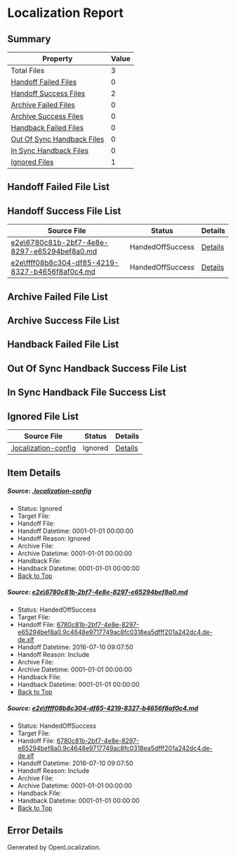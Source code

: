 # <a name='report-top'></a> Localization Report

## Summary
 Property | Value 
 -------- | ----- 
 Total Files | 3
[ Handoff Failed Files ](#handoff-failed-list)| 0
[ Handoff Success Files ](#handoff-success-list)| 2
[ Archive Failed Files ](#archive-failed-list)| 0
[ Archive Success Files ](#archive-success-list)| 0
[ Handback Failed Files ](#handback-failed-list)| 0
[ Out Of Sync Handback Files ](#outofsync-handback-success-list)| 0
[ In Sync Handback Files ](#insync-handback-success-list)| 0
[ Ignored Files ](#ignored-list)| 1

## <a name='handoff-failed-list'></a> Handoff Failed File List

## <a name='handoff-success-list'></a> Handoff Success File List
 Source File | Status | Details 
 ----------- | ------ | ------- 
 [e2e\6780c81b-2bf7-4e8e-8297-e65294bef8a0.md](https://github.com/OpenLocalizationTestOrg/oltest/blob/5361aa0d791278dcd00334792b0c33ca9aeb3b69/e2e/6780c81b-2bf7-4e8e-8297-e65294bef8a0.md) | HandedOffSuccess | [Details](#d1b3792a1002d29019b56ae50e55a0e6c14cf3cc1)
 [e2e\ffff08b8c304-df85-4219-8327-b4656f8af0c4.md](https://github.com/OpenLocalizationTestOrg/oltest/blob/5361aa0d791278dcd00334792b0c33ca9aeb3b69/e2e/ffff08b8c304-df85-4219-8327-b4656f8af0c4.md) | HandedOffSuccess | [Details](#d1b3792a1002d29019b56ae50e55a0e6c14cf3cc2)

## <a name='archive-failed-list'></a> Archive Failed File List

## <a name='archive-success-list'></a> Archive Success File List

## <a name='handback-failed-list'></a> Handback Failed File List

## <a name='outofsync-handback-success-list'></a> Out Of Sync Handback Success File List

## <a name='insync-handback-success-list'></a> In Sync Handback File Success List

## <a name='ignored-list'></a> Ignored File List
 Source File | Status | Details 
 ----------- | ------ | ------- 
 [.localization-config](https://github.com/OpenLocalizationTestOrg/oltest/blob/5361aa0d791278dcd00334792b0c33ca9aeb3b69/.localization-config) | Ignored | [Details](#3d4f252ac210baf56311d7e97dcc2db10974dbd20)

## Item Details
##### <a name='3d4f252ac210baf56311d7e97dcc2db10974dbd20'></a> Source: [.localization-config](https://github.com/OpenLocalizationTestOrg/oltest/blob/5361aa0d791278dcd00334792b0c33ca9aeb3b69/.localization-config)
* Status: Ignored
* Target File: 
* Handoff File: 
* Handoff Datetime: 0001-01-01 00:00:00
* Handoff Reason: Ignored
* Archive File: 
* Archive Datetime: 0001-01-01 00:00:00
* Handback File: 
* Handback Datetime: 0001-01-01 00:00:00
* [Back to Top](#report-top)

##### <a name='d1b3792a1002d29019b56ae50e55a0e6c14cf3cc1'></a> Source: [e2e\6780c81b-2bf7-4e8e-8297-e65294bef8a0.md](https://github.com/OpenLocalizationTestOrg/oltest/blob/5361aa0d791278dcd00334792b0c33ca9aeb3b69/e2e/6780c81b-2bf7-4e8e-8297-e65294bef8a0.md)
* Status: HandedOffSuccess
* Target File: 
* Handoff File: [6780c81b-2bf7-4e8e-8297-e65294bef8a0.9c4648e9717749ac8fc0318ea5dfff201a242dc4.de-de.xlf](https://github.com/OpenLocalizationTestOrg/olhandoff-e2e/blob/00dfad51a3946b44f5395ed652cedaed58130033/ol-handoff/OpenLocalizationTestOrg/oltest-dede-fly/ci/ht/6780c81b-2bf7-4e8e-8297-e65294bef8a0.9c4648e9717749ac8fc0318ea5dfff201a242dc4.de-de.xlf)
* Handoff Datetime: 2016-07-10 09:07:50
* Handoff Reason: Include
* Archive File: 
* Archive Datetime: 0001-01-01 00:00:00
* Handback File: 
* Handback Datetime: 0001-01-01 00:00:00
* [Back to Top](#report-top)

##### <a name='d1b3792a1002d29019b56ae50e55a0e6c14cf3cc2'></a> Source: [e2e\ffff08b8c304-df85-4219-8327-b4656f8af0c4.md](https://github.com/OpenLocalizationTestOrg/oltest/blob/5361aa0d791278dcd00334792b0c33ca9aeb3b69/e2e/ffff08b8c304-df85-4219-8327-b4656f8af0c4.md)
* Status: HandedOffSuccess
* Target File: 
* Handoff File: [6780c81b-2bf7-4e8e-8297-e65294bef8a0.9c4648e9717749ac8fc0318ea5dfff201a242dc4.de-de.xlf](https://github.com/OpenLocalizationTestOrg/olhandoff-e2e/blob/00dfad51a3946b44f5395ed652cedaed58130033/ol-handoff/OpenLocalizationTestOrg/oltest-dede-fly/ci/ht/6780c81b-2bf7-4e8e-8297-e65294bef8a0.9c4648e9717749ac8fc0318ea5dfff201a242dc4.de-de.xlf)
* Handoff Datetime: 2016-07-10 09:07:50
* Handoff Reason: Include
* Archive File: 
* Archive Datetime: 0001-01-01 00:00:00
* Handback File: 
* Handback Datetime: 0001-01-01 00:00:00
* [Back to Top](#report-top)


## Error Details

Generated by OpenLocalization.
